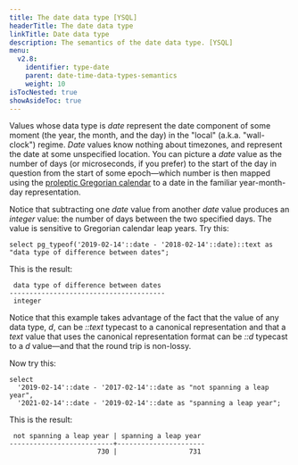 ```yaml
---
title: The date data type [YSQL]
headerTitle: The date data type
linkTitle: Date data type
description: The semantics of the date data type. [YSQL]
menu:
  v2.8:
    identifier: type-date
    parent: date-time-data-types-semantics
    weight: 10
isTocNested: true
showAsideToc: true
---
```


Values whose data type is _date_ represent the date component of some moment (the year, the month, and the day) in the "local" (a.k.a. "wall-clock") regime. _Date_ values know nothing about timezones, and represent the date at some unspecified location. You can picture a _date_ value as the number of days (or microseconds, if you prefer) to the start of the day in question from the start of some epoch—which number is then mapped using the [proleptic Gregorian calendar](https://www.postgresql.org/docs/11/datetime-units-history.html) to a date in the familiar year-month-day representation.

Notice that subtracting one _date_ value from another _date_ value produces an _integer_ value: the number of days between the two specified days. The value is sensitive to Gregorian calendar leap years. Try this:

```plpgsql
select pg_typeof('2019-02-14'::date - '2018-02-14'::date)::text as "data type of difference between dates";
```

This is the result:

```output
 data type of difference between dates 
---------------------------------------
 integer
```

Notice that this example takes advantage of the fact that the value of any data type, _d_,  can be _::text_ typecast to a canonical representation and that a _text_ value that uses the canonical representation format can be _::d_ typecast to a _d_ value—and that the round trip is non-lossy.

Now try this:

```plpgsql
select
  '2019-02-14'::date - '2017-02-14'::date as "not spanning a leap year",
  '2021-02-14'::date - '2019-02-14'::date as "spanning a leap year";
```

This is the result:

```output
 not spanning a leap year | spanning a leap year 
--------------------------+----------------------
                      730 |                  731
```
